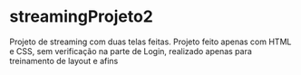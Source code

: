 # streamingProjeto2
Projeto de streaming com duas telas feitas.
Projeto feito apenas com HTML e CSS, sem verificação na parte de Login, realizado apenas para treinamento de layout e afins
